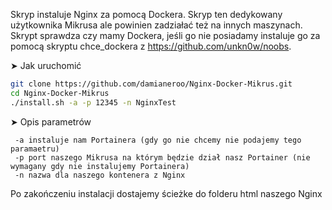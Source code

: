 Skryp instaluje Nginx za pomocą Dockera.
Skryp ten dedykowany użytkownika Mikrusa ale powinien zadziałać też na innych maszynach.
Skrypt sprawdza czy mamy Dockera, jeśli go nie posiadamy instaluje go za pomocą skryptu chce_dockera z https://github.com/unkn0w/noobs.


➤ Jak uruchomić

```bash
git clone https://github.com/damianeroo/Nginx-Docker-Mikrus.git
cd Nginx-Docker-Mikrus
./install.sh -a -p 12345 -n NginxTest
```

➤ Opis parametrów
```
 -a instaluje nam Portainera (gdy go nie chcemy nie podajemy tego paramaetru)
 -p port naszego Mikrusa na którym będzie dział nasz Portainer (nie wymagany gdy nie instalujemy Portainera)
 -n nazwa dla naszego kontenera z Nginx
 ```
 Po zakończeniu instalacji dostajemy ścieżke do folderu html naszego Nginx
